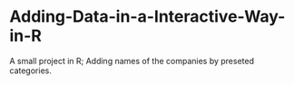 # Adding-Data-in-a-Interactive-Way-in-R

A small project in R;
Adding names of the companies by preseted categories.
